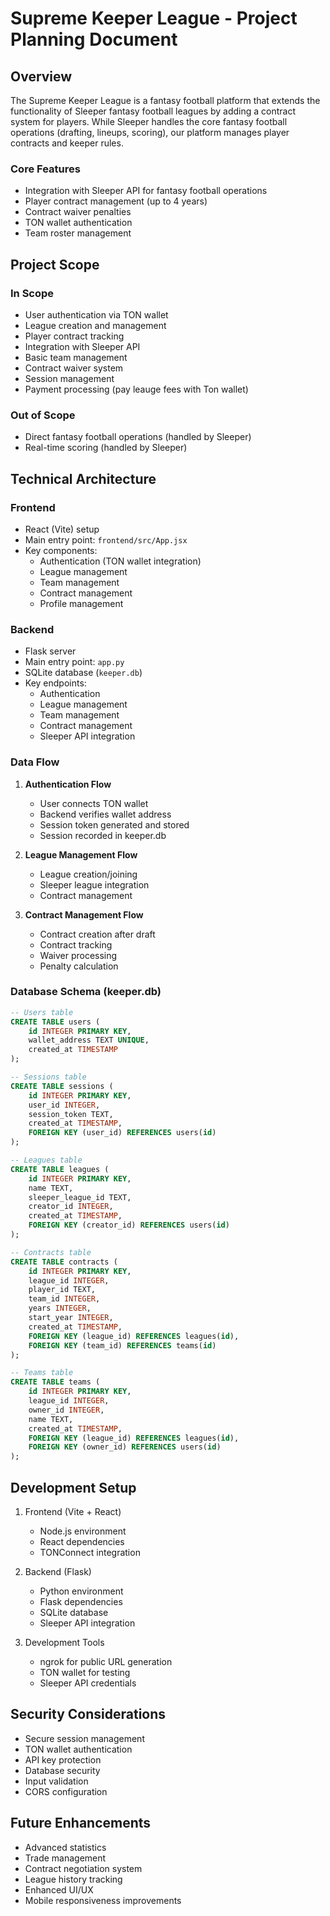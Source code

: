 # Supreme Keeper League - Project Planning Document

## Overview
The Supreme Keeper League is a fantasy football platform that extends the functionality of Sleeper fantasy football leagues by adding a contract system for players. While Sleeper handles the core fantasy football operations (drafting, lineups, scoring), our platform manages player contracts and keeper rules.

### Core Features
- Integration with Sleeper API for fantasy football operations
- Player contract management (up to 4 years)
- Contract waiver penalties
- TON wallet authentication
- Team roster management

## Project Scope

### In Scope
- User authentication via TON wallet
- League creation and management
- Player contract tracking
- Integration with Sleeper API
- Basic team management
- Contract waiver system
- Session management
- Payment processing (pay leauge fees with Ton wallet)

### Out of Scope
- Direct fantasy football operations (handled by Sleeper)
- Real-time scoring (handled by Sleeper)



## Technical Architecture

### Frontend
- React (Vite) setup
- Main entry point: `frontend/src/App.jsx`
- Key components:
  - Authentication (TON wallet integration)
  - League management
  - Team management
  - Contract management
  - Profile management

### Backend
- Flask server
- Main entry point: `app.py`
- SQLite database (`keeper.db`)
- Key endpoints:
  - Authentication
  - League management
  - Team management
  - Contract management
  - Sleeper API integration

### Data Flow
1. **Authentication Flow**
   - User connects TON wallet
   - Backend verifies wallet address
   - Session token generated and stored
   - Session recorded in keeper.db

2. **League Management Flow**
   - League creation/joining
   - Sleeper league integration
   - Contract management
   

3. **Contract Management Flow**
   - Contract creation after draft
   - Contract tracking
   - Waiver processing
   - Penalty calculation

### Database Schema (keeper.db)
```sql
-- Users table
CREATE TABLE users (
    id INTEGER PRIMARY KEY,
    wallet_address TEXT UNIQUE,
    created_at TIMESTAMP
);

-- Sessions table
CREATE TABLE sessions (
    id INTEGER PRIMARY KEY,
    user_id INTEGER,
    session_token TEXT,
    created_at TIMESTAMP,
    FOREIGN KEY (user_id) REFERENCES users(id)
);

-- Leagues table
CREATE TABLE leagues (
    id INTEGER PRIMARY KEY,
    name TEXT,
    sleeper_league_id TEXT,
    creator_id INTEGER,
    created_at TIMESTAMP,
    FOREIGN KEY (creator_id) REFERENCES users(id)
);

-- Contracts table
CREATE TABLE contracts (
    id INTEGER PRIMARY KEY,
    league_id INTEGER,
    player_id TEXT,
    team_id INTEGER,
    years INTEGER,
    start_year INTEGER,
    created_at TIMESTAMP,
    FOREIGN KEY (league_id) REFERENCES leagues(id),
    FOREIGN KEY (team_id) REFERENCES teams(id)
);

-- Teams table
CREATE TABLE teams (
    id INTEGER PRIMARY KEY,
    league_id INTEGER,
    owner_id INTEGER,
    name TEXT,
    created_at TIMESTAMP,
    FOREIGN KEY (league_id) REFERENCES leagues(id),
    FOREIGN KEY (owner_id) REFERENCES users(id)
);
```

## Development Setup
1. Frontend (Vite + React)
   - Node.js environment
   - React dependencies
   - TONConnect integration

2. Backend (Flask)
   - Python environment
   - Flask dependencies
   - SQLite database
   - Sleeper API integration

3. Development Tools
   - ngrok for public URL generation
   - TON wallet for testing
   - Sleeper API credentials

## Security Considerations
- Secure session management
- TON wallet authentication
- API key protection
- Database security
- Input validation
- CORS configuration

## Future Enhancements
- Advanced statistics
- Trade management
- Contract negotiation system
- League history tracking
- Enhanced UI/UX
- Mobile responsiveness improvements 
